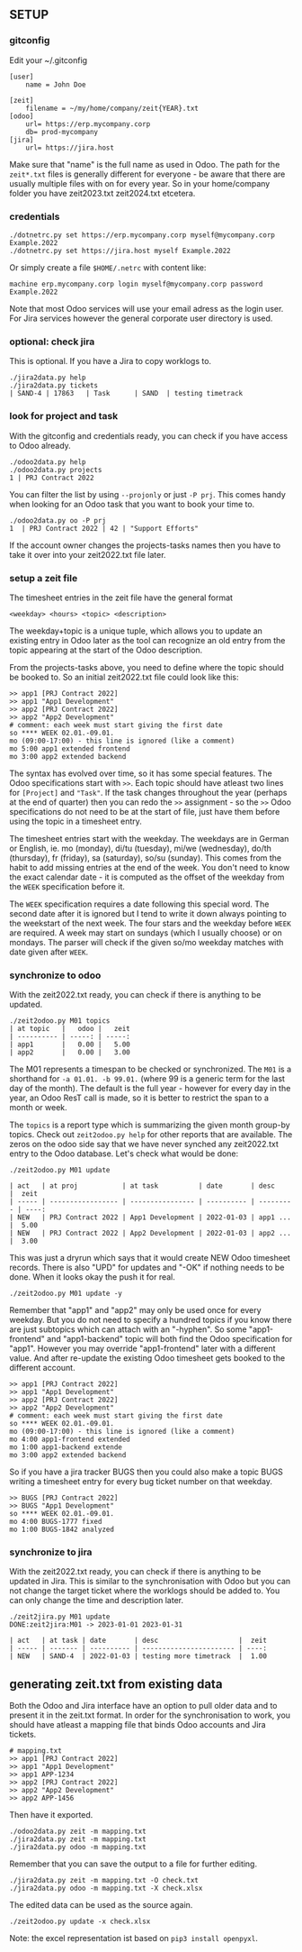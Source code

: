 ## SETUP

### gitconfig

Edit your ~/.gitconfig 

    [user]
        name = John Doe

    [zeit]
        filename = ~/my/home/company/zeit{YEAR}.txt
    [odoo]
        url= https://erp.mycompany.corp
        db= prod-mycompany
    [jira]
        url= https://jira.host

Make sure that "name" is the full name as used in Odoo. The path for 
the `zeit*.txt` files is generally different for everyone - be aware
that there are usually multiple files with on for every year. So in
your home/company folder you have zeit2023.txt zeit2024.txt etcetera.

### credentials

    ./dotnetrc.py set https://erp.mycompany.corp myself@mycompany.corp Example.2022
    ./dotnetrc.py set https://jira.host myself Example.2022

Or simply create a file `$HOME/.netrc` with content like:

    machine erp.mycompany.corp login myself@mycompany.corp password Example.2022

Note that most Odoo services will use your email adress as the login
user. For Jira services however the general corporate user directory
is used.

### optional: check jira

This is optional. If you have a Jira to copy worklogs to.

    ./jira2data.py help
    ./jira2data.py tickets
    | SAND-4 | 17863   | Task      | SAND  | testing timetrack

### look for project and task

With the gitconfig and credentials ready, you can check if you have
access to Odoo already.

    ./odoo2data.py help
    ./odoo2data.py projects
    1 | PRJ Contract 2022

You can filter the list by using `--projonly` or just `-P prj`. This
comes handy when looking for an Odoo task that you want to book your
time to.

    ./odoo2data.py oo -P prj
    1  | PRJ Contract 2022 | 42 | "Support Efforts"

If the account owner changes the projects-tasks names then you have
to take it over into your zeit2022.txt file later.

### setup a zeit file

The timesheet entries in the zeit file have the general format

    <weekday> <hours> <topic> <description>

The weekday+topic is a unique tuple, which allows you to update
an existing entry in Odoo later as the tool can recognize an old
entry from the topic appearing at the start of the Odoo description.

From the projects-tasks above, you need to define where the topic
should be booked to. So an initial zeit2022.txt file could look
like this:

    >> app1 [PRJ Contract 2022]
    >> app1 "App1 Development"
    >> app2 [PRJ Contract 2022]
    >> app2 "App2 Development"
    # comment: each week must start giving the first date
    so **** WEEK 02.01.-09.01.
    mo (09:00-17:00) - this line is ignored (like a comment)
    mo 5:00 app1 extended frontend
    mo 3:00 app2 extended backend

The syntax has evolved over time, so it has some special features.
The Odoo specifications start with `>>`. Each topic should have
atleast two lines for `[Project]` and `"Task"`. If the task changes
throughout the year (perhaps at the end of quarter) then you can
redo the `>>` assignment - so the `>>` Odoo specifications do not
need to be at the start of file, just have them before using the
topic in a timesheet entry.

The timesheet entries start with the weekday. The weekdays are in
German or English, ie. mo (monday), di/tu (tuesday), mi/we (wednesday), 
do/th (thursday), fr (friday), sa (saturday), so/su (sunday). This comes 
from the habit to add missing entries at the end of the week. You don't 
need to know the exact calendar date - it is computed as the offset of 
the weekday from the `WEEK` specification before it.

The `WEEK` specification requires a date following this special
word. The second date after it is ignored but I tend to write
it down always pointing to the weekstart of the next week. The
four stars and the weekday before `WEEK` are required. A week
may start on sundays (which I usually choose) or on mondays.
The parser will check if the given so/mo weekday matches with 
date given after `WEEK`.

### synchronize to odoo

With the zeit2022.txt ready, you can check if there is anything
to be updated.

    ./zeit2odoo.py M01 topics
    | at topic   |   odoo |   zeit
    | ---------- | -----: | -----:
    | app1       |   0.00 |   5.00
    | app2       |   0.00 |   3.00

The M01 represents a timespan to be checked or synchronized. The
`M01` is a shorthand for `-a 01.01. -b 99.01.` (where 99 is a 
generic term for the last day of the month). The default is the
full year - however for every day in the year, an Odoo ResT call
is made, so it is better to restrict the span to a month or week.

The `topics` is a report type which is summarizing the given month 
group-by topics. Check out `zeit2odoo.py help` for other reports
that are available. The zeros on the odoo side say that we have
never synched any zeit2022.txt entry to the Odoo database. Let's
check what would be done:

    ./zeit2odoo.py M01 update

    | act   | at proj           | at task          | date       | desc      |  zeit
    | ----- | ----------------- | ---------------- | ---------- | --------- | ----:
    | NEW   | PRJ Contract 2022 | App1 Development | 2022-01-03 | app1 ...  |  5.00
    | NEW   | PRJ Contract 2022 | App2 Development | 2022-01-03 | app2 ...  |  3.00

This was just a dryrun which says that it would create NEW Odoo timesheet
records. There is also "UPD" for updates and "-OK" if nothing needs to be
done. When it looks okay the push it for real.

    ./zeit2odoo.py M01 update -y

Remember that "app1" and "app2" may only be used once for every weekday. But
you do not need to specify a hundred topics if you know there are just subtopics
which can attach with an "-hyphen". So some "app1-frontend" and "app1-backend"
topic will both find the Odoo specification for "app1". However you may override
"app1-frontend" later with a different value. And after re-update the existing
Odoo timesheet gets booked to the different account.

    >> app1 [PRJ Contract 2022]
    >> app1 "App1 Development"
    >> app2 [PRJ Contract 2022]
    >> app2 "App2 Development"
    # comment: each week must start giving the first date
    so **** WEEK 02.01.-09.01.
    mo (09:00-17:00) - this line is ignored (like a comment)
    mo 4:00 app1-frontend extended
    mo 1:00 app1-backend extende
    mo 3:00 app2 extended backend

So if you have a jira tracker BUGS then you could also make a topic BUGS
writing a timesheet entry for every bug ticket number on that weekday.

    >> BUGS [PRJ Contract 2022]
    >> BUGS "App1 Development"
    so **** WEEK 02.01.-09.01.
    mo 4:00 BUGS-1777 fixed
    mo 1:00 BUGS-1842 analyzed

### synchronize to jira

With the zeit2022.txt ready, you can check if there is anything
to be updated in Jira. This is similar to the synchronisation 
with Odoo but you can not change the target ticket where the
worklogs should be added to. You can only change the time and
description later.

    ./zeit2jira.py M01 update
    DONE:zeit2jira:M01 -> 2023-01-01 2023-01-31

    | act   | at task | date       | desc                    |  zeit
    | ----- | ------- | ---------- | ----------------------- | ----:
    | NEW   | SAND-4  | 2022-01-03 | testing more timetrack  |  1.00

## generating zeit.txt from existing data

Both the Odoo and Jira interface have an option to pull older data
and to present it in the zeit.txt format. In order for the synchronisation
to work, you should have atleast a mapping file that binds Odoo accounts
and Jira tickets.

    # mapping.txt
    >> app1 [PRJ Contract 2022]
    >> app1 "App1 Development"
    >> app1 APP-1234
    >> app2 [PRJ Contract 2022]
    >> app2 "App2 Development"
    >> app2 APP-1456
 
Then have it exported.

    ./odoo2data.py zeit -m mapping.txt
    ./jira2data.py zeit -m mapping.txt
    ./jira2data.py odoo -m mapping.txt

Remember that you can save the output to a file for further editing.

    ./jira2data.py zeit -m mapping.txt -O check.txt
    ./jira2data.py odoo -m mapping.txt -X check.xlsx

The edited data can be used as the source again.

    ./zeit2odoo.py update -x check.xlsx

Note: the excel representation ist based on `pip3 install openpyxl`. 
